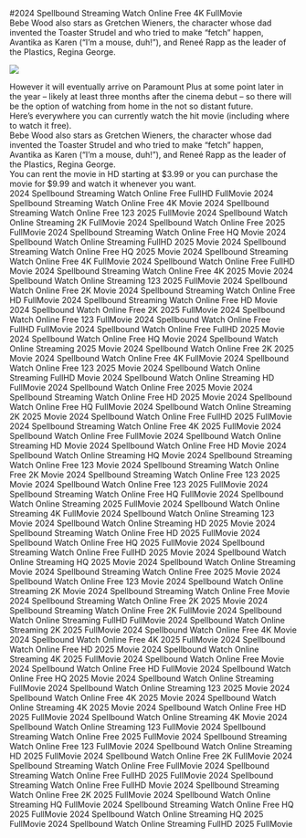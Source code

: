 #2024 Spellbound Streaming Watch Online Free 4K FullMovie  
Bebe Wood also stars as Gretchen Wieners, the character whose dad invented the Toaster Strudel and who tried to make “fetch” happen, Avantika as Karen (“I’m a mouse, duh!”), and Reneé Rapp as the leader of the Plastics, Regina George.  
  
[![](https://i.imgur.com/qSNzIqt.png)](https://movie.rssnews.media/wQRCwlw.php)  
  
However it will eventually arrive on Paramount Plus at some point later in the year – likely at least three months after the cinema debut – so there will be the option of watching from home in the not so distant future.  
Here’s everywhere you can currently watch the hit movie (including where to watch it free).  
Bebe Wood also stars as Gretchen Wieners, the character whose dad invented the Toaster Strudel and who tried to make “fetch” happen, Avantika as Karen (“I’m a mouse, duh!”), and Reneé Rapp as the leader of the Plastics, Regina George.  
You can rent the movie in HD starting at $3.99 or you can purchase the movie for $9.99 and watch it whenever you want.  
2024 Spellbound Streaming Watch Online Free FullHD FullMovie
2024 Spellbound Streaming Watch Online Free 4K Movie
2024 Spellbound Streaming Watch Online Free 123 2025 FullMovie
2024 Spellbound Watch Online Streaming 2K FullMovie
2024 Spellbound Watch Online Free 2025 FullMovie
2024 Spellbound Streaming Watch Online Free HQ Movie
2024 Spellbound Watch Online Streaming FullHD 2025 Movie
2024 Spellbound Streaming Watch Online Free HQ 2025 Movie
2024 Spellbound Streaming Watch Online Free 4K FullMovie
2024 Spellbound Watch Online Free FullHD Movie
2024 Spellbound Streaming Watch Online Free 4K 2025 Movie
2024 Spellbound Watch Online Streaming 123 2025 FullMovie
2024 Spellbound Watch Online Free 2K Movie
2024 Spellbound Streaming Watch Online Free HD FullMovie
2024 Spellbound Streaming Watch Online Free HD Movie
2024 Spellbound Watch Online Free 2K 2025 FullMovie
2024 Spellbound Watch Online Free 123 FullMovie
2024 Spellbound Watch Online Free FullHD FullMovie
2024 Spellbound Watch Online Free FullHD 2025 Movie
2024 Spellbound Watch Online Free HQ Movie
2024 Spellbound Watch Online Streaming 2025 Movie
2024 Spellbound Watch Online Free 2K 2025 Movie
2024 Spellbound Watch Online Free 4K FullMovie
2024 Spellbound Watch Online Free 123 2025 Movie
2024 Spellbound Watch Online Streaming FullHD Movie
2024 Spellbound Watch Online Streaming HD FullMovie
2024 Spellbound Watch Online Free 2025 Movie
2024 Spellbound Streaming Watch Online Free HD 2025 Movie
2024 Spellbound Watch Online Free HQ FullMovie
2024 Spellbound Watch Online Streaming 2K 2025 Movie
2024 Spellbound Watch Online Free FullHD 2025 FullMovie
2024 Spellbound Streaming Watch Online Free 4K 2025 FullMovie
2024 Spellbound Watch Online Free FullMovie
2024 Spellbound Watch Online Streaming HD Movie
2024 Spellbound Watch Online Free HD Movie
2024 Spellbound Watch Online Streaming HQ Movie
2024 Spellbound Streaming Watch Online Free 123 Movie
2024 Spellbound Streaming Watch Online Free 2K Movie
2024 Spellbound Streaming Watch Online Free 123 2025 Movie
2024 Spellbound Watch Online Free 123 2025 FullMovie
2024 Spellbound Streaming Watch Online Free HQ FullMovie
2024 Spellbound Watch Online Streaming 2025 FullMovie
2024 Spellbound Watch Online Streaming 4K FullMovie
2024 Spellbound Watch Online Streaming 123 Movie
2024 Spellbound Watch Online Streaming HD 2025 Movie
2024 Spellbound Streaming Watch Online Free HD 2025 FullMovie
2024 Spellbound Watch Online Free HQ 2025 FullMovie
2024 Spellbound Streaming Watch Online Free FullHD 2025 Movie
2024 Spellbound Watch Online Streaming HQ 2025 Movie
2024 Spellbound Watch Online Streaming Movie
2024 Spellbound Streaming Watch Online Free 2025 Movie
2024 Spellbound Watch Online Free 123 Movie
2024 Spellbound Watch Online Streaming 2K Movie
2024 Spellbound Streaming Watch Online Free Movie
2024 Spellbound Streaming Watch Online Free 2K 2025 Movie
2024 Spellbound Streaming Watch Online Free 2K FullMovie
2024 Spellbound Watch Online Streaming FullHD FullMovie
2024 Spellbound Watch Online Streaming 2K 2025 FullMovie
2024 Spellbound Watch Online Free 4K Movie
2024 Spellbound Watch Online Free 4K 2025 FullMovie
2024 Spellbound Watch Online Free HD 2025 Movie
2024 Spellbound Watch Online Streaming 4K 2025 FullMovie
2024 Spellbound Watch Online Free Movie
2024 Spellbound Watch Online Free HD FullMovie
2024 Spellbound Watch Online Free HQ 2025 Movie
2024 Spellbound Watch Online Streaming FullMovie
2024 Spellbound Watch Online Streaming 123 2025 Movie
2024 Spellbound Watch Online Free 4K 2025 Movie
2024 Spellbound Watch Online Streaming 4K 2025 Movie
2024 Spellbound Watch Online Free HD 2025 FullMovie
2024 Spellbound Watch Online Streaming 4K Movie
2024 Spellbound Watch Online Streaming 123 FullMovie
2024 Spellbound Streaming Watch Online Free 2025 FullMovie
2024 Spellbound Streaming Watch Online Free 123 FullMovie
2024 Spellbound Watch Online Streaming HD 2025 FullMovie
2024 Spellbound Watch Online Free 2K FullMovie
2024 Spellbound Streaming Watch Online Free FullMovie
2024 Spellbound Streaming Watch Online Free FullHD 2025 FullMovie
2024 Spellbound Streaming Watch Online Free FullHD Movie
2024 Spellbound Streaming Watch Online Free 2K 2025 FullMovie
2024 Spellbound Watch Online Streaming HQ FullMovie
2024 Spellbound Streaming Watch Online Free HQ 2025 FullMovie
2024 Spellbound Watch Online Streaming HQ 2025 FullMovie
2024 Spellbound Watch Online Streaming FullHD 2025 FullMovie